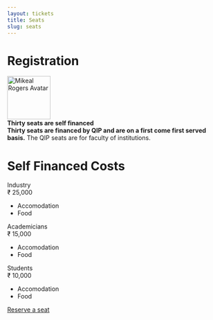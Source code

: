 ```yaml
---
layout: tickets
title: Seats
slug: seats
---
```

<div class="container">
    <h1 class="font-weight-bold text-white text-center">
    Registration</h1>
    <div class="row justify-content-center pt-4">
        <div class="col-12 col-md-8">
            <div class="media align-items-center">
                <img class="mr-3 img-fluid d-block rounded-circle"
                src=
                "https://encrypted-tbn0.gstatic.com/images?q=tbn:ANd9GcRIO26L4vBKPnQ--_Xm9gNnGWpzLkjho6nzZOvw4tTVThMbcjhu"
                alt="Mikeal Rogers Avatar" width="100" height=
                "100">
                <div class="media-body">
                    <strong>Thirty seats are self
                    financed</strong><br>
                    <strong>Thirty seats are financed by QIP and
                    are on a first come first served
                    basis.</strong> The QIP seats are for faculty
                    of institutions.
                </div>
            </div>
        </div>
    </div>
</div>
<!-- <div class="container-fluid bg-darkblue">
     <div id="tickets-carousel" class="py-4 py-lg-5 tickets-carousel">
     <div id="ticketsCarousel" class="carousel slide carousel-show-three py-5">
     <div class="carousel-inner mx-auto">
     {%- for image in site.data.carousel -%}
     <div class="carousel-item justify-content-around{% if forloop.first %} active{% endif %}">
     {%- assign temp_str = image | split: "." -%}
     {%- assign img_fname = temp_str[0] -%}
     {%- assign img_ext = temp_str[1] -%}

     <img class="d-block img-fluid mx-auto" src="/assets/img/tickets/{{ img_fname }}.{{ img_ext }}" srcset="/assets/img/tickets/{{ img_fname }}.{{ img_ext }} 1x, /assets/img/tickets/{{ img_fname }}@2x.{{ img_ext }} 2x" alt="" width="400" height="267">
     </div>
     {%- endfor -%}
     </div>
     <a class="carousel-control-prev" href="#ticketsCarousel" role="button" data-slide="prev">
     <span class="carousel-control-prev-icon" aria-hidden="true"></span>
     <span class="sr-only">Previous</span>
     </a>
     <a class="carousel-control-next" href="#ticketsCarousel" role="button" data-slide="next">
     <span class="carousel-control-next-icon" aria-hidden="true"></span>
     <span class="sr-only">Next</span>
     </a>
     </div>
     </div>
     </div>  -->

<div id="generic_price_table">
    <section class="ticket-section">
        <div class="container">
            <div class="row">
                <div class="col-md-12">
                    <!--PRICE HEADING START-->
                    <div class="price-heading">
                        <h1>Self Financed Costs</h1>
                    </div><!--//PRICE HEADING END-->
                </div>
            </div>
        </div>
        <div class="container">
            <!--BLOCK ROW START-->
            <div class="row">
                <div class="col-md-4">
                    <!--PRICE CONTENT START-->
                    <div class="generic_content clearfix">
                        <!--HEAD PRICE DETAIL START-->
                        <div class="generic_head_price clearfix">
                            <!--HEAD CONTENT START-->
                            <div class=
                            "generic_head_content clearfix">
                                <!--HEAD START-->
                                <div class="head_bg"></div>
                                <div class="head">
                                    <span>Industry</span>
                                </div><!--//HEAD END-->
                            </div><!--//HEAD CONTENT END-->
                            <!--PRICE START-->
                            <div class=
                            "generic_price_tag clearfix">
                                <span class="price"><span class=
                                "sign">₹</span> <span class=
                                "currency">25,000</span></span>
                            </div><!--//PRICE END-->
                        </div><!--//HEAD PRICE DETAIL END-->
                        <!--FEATURE LIST START-->
                        <div class="generic_feature_list">
                            <ul>
                                <li>Accomodation</li>
                                <li>Food</li>
                            </ul>
                        </div><!--//FEATURE LIST END-->
                    </div><!--//PRICE CONTENT END-->
                </div>
                <div class="col-md-4">
                    <!--PRICE CONTENT START-->
                    <div class="generic_content clearfix">
                        <!--HEAD PRICE DETAIL START-->
                        <div class="generic_head_price clearfix">
                            <!--HEAD CONTENT START-->
                            <div class=
                            "generic_head_content clearfix">
                                <!--HEAD START-->
                                <div class="head_bg"></div>
                                <div class="head">
                                    <span>Academicians</span>
                                </div><!--//HEAD END-->
                            </div><!--//HEAD CONTENT END-->
                            <!--PRICE START-->
                            <div class=
                            "generic_price_tag clearfix">
                                <span class="price"><span class=
                                "sign">₹</span> <span class=
                                "currency">15,000</span></span>
                            </div><!--//PRICE END-->
                        </div><!--//HEAD PRICE DETAIL END-->
                        <!--FEATURE LIST START-->
                        <div class="generic_feature_list">
                            <ul>
                                <li>Accomodation</li>
                                <li>Food</li>
                            </ul>
                        </div><!--//FEATURE LIST END-->
                    </div><!--//PRICE CONTENT END-->
                </div>
                <div class="col-md-4">
                    <!--PRICE CONTENT START-->
                    <div class="generic_content clearfix">
                        <!--HEAD PRICE DETAIL START-->
                        <div class="generic_head_price clearfix">
                            <!--HEAD CONTENT START-->
                            <div class=
                            "generic_head_content clearfix">
                                <!--HEAD START-->
                                <div class="head_bg"></div>
                                <div class="head">
                                    <span>Students</span>
                                </div><!--//HEAD END-->
                            </div><!--//HEAD CONTENT END-->
                            <!--PRICE START-->
                            <div class=
                            "generic_price_tag clearfix">
                                <span class="price"><span class=
                                "sign">₹</span> <span class=
                                "currency">10,000</span></span>
                            </div><!--//PRICE END-->
                        </div><!--//HEAD PRICE DETAIL END-->
                        <!--FEATURE LIST START-->
                        <div class="generic_feature_list">
                            <ul>
                                <li>Accomodation</li>
                                <li>Food</li>
                            </ul>
                        </div><!--//FEATURE LIST END-->
                    </div><!--//PRICE CONTENT END-->
                </div>
            </div>
        </div><!--//BLOCK ROW END-->
        <div class="row justify-content-center pt-5">
            <div class="col-12 col-md-6">
                <a class=
                "btn btn-lg btn-info btn-round mt-3 mt-sm-0 mx-3"
                href="" rel="noopener" target="_blank">Reserve a
                seat</a>
            </div>
        </div>
    </section>
</div>
